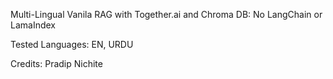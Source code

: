 Multi-Lingual Vanila RAG with Together.ai and Chroma DB: No LangChain or LamaIndex

Tested Languages: EN, URDU

Credits: Pradip Nichite